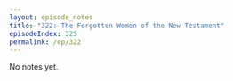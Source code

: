 ```yaml
---
layout: episode_notes
title: "322: The Forgotten Women of the New Testament"
episodeIndex: 325
permalink: /ep/322
---
```

No notes yet.
